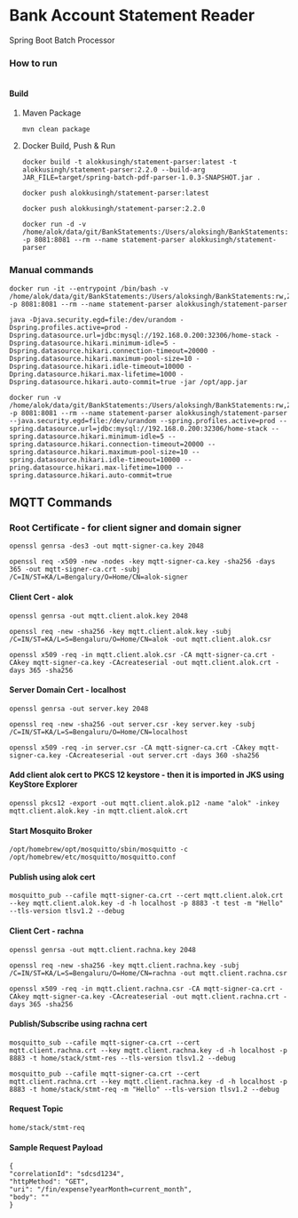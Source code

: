 # Bank Account Statement Reader
Spring Boot Batch Processor

### How to run
````
````

#### Build
1. Maven Package
   ````
   mvn clean package
   ````
2. Docker Build, Push & Run
   ````
   docker build -t alokkusingh/statement-parser:latest -t alokkusingh/statement-parser:2.2.0 --build-arg JAR_FILE=target/spring-batch-pdf-parser-1.0.3-SNAPSHOT.jar .
   ````
   ````
   docker push alokkusingh/statement-parser:latest
   ````
   ````
   docker push alokkusingh/statement-parser:2.2.0
   ````
   ````
   docker run -d -v /home/alok/data/git/BankStatements:/Users/aloksingh/BankStatements:rw,Z -p 8081:8081 --rm --name statement-parser alokkusingh/statement-parser
   ````
   
### Manual commands
````
docker run -it --entrypoint /bin/bash -v /home/alok/data/git/BankStatements:/Users/aloksingh/BankStatements:rw,Z -p 8081:8081 --rm --name statement-parser alokkusingh/statement-parser
````
````
java -Djava.security.egd=file:/dev/urandom -Dspring.profiles.active=prod -Dspring.datasource.url=jdbc:mysql://192.168.0.200:32306/home-stack -Dspring.datasource.hikari.minimum-idle=5 -Dspring.datasource.hikari.connection-timeout=20000 -Dspring.datasource.hikari.maximum-pool-size=10 -Dspring.datasource.hikari.idle-timeout=10000 -Dpring.datasource.hikari.max-lifetime=1000 -Dspring.datasource.hikari.auto-commit=true -jar /opt/app.jar
````
````
docker run -v /home/alok/data/git/BankStatements:/Users/aloksingh/BankStatements:rw,Z -p 8081:8081 --rm --name statement-parser alokkusingh/statement-parser --java.security.egd=file:/dev/urandom --spring.profiles.active=prod --spring.datasource.url=jdbc:mysql://192.168.0.200:32306/home-stack --spring.datasource.hikari.minimum-idle=5 --spring.datasource.hikari.connection-timeout=20000 --spring.datasource.hikari.maximum-pool-size=10 --spring.datasource.hikari.idle-timeout=10000 --pring.datasource.hikari.max-lifetime=1000 --spring.datasource.hikari.auto-commit=true
````

## MQTT Commands
### Root Certificate - for client signer and domain signer
````
openssl genrsa -des3 -out mqtt-signer-ca.key 2048
````
````
openssl req -x509 -new -nodes -key mqtt-signer-ca.key -sha256 -days 365 -out mqtt-signer-ca.crt -subj /C=IN/ST=KA/L=Bengalury/O=Home/CN=alok-signer
````
#### Client Cert - alok
````
openssl genrsa -out mqtt.client.alok.key 2048
````
````
openssl req -new -sha256 -key mqtt.client.alok.key -subj /C=IN/ST=KA/L=S=Bengaluru/O=Home/CN=alok -out mqtt.client.alok.csr
````
````
openssl x509 -req -in mqtt.client.alok.csr -CA mqtt-signer-ca.crt -CAkey mqtt-signer-ca.key -CAcreateserial -out mqtt.client.alok.crt -days 365 -sha256
````

####  Server Domain Cert - localhost
````
openssl genrsa -out server.key 2048
````
````
openssl req -new -sha256 -out server.csr -key server.key -subj /C=IN/ST=KA/L=S=Bengaluru/O=Home/CN=localhost
````
````
openssl x509 -req -in server.csr -CA mqtt-signer-ca.crt -CAkey mqtt-signer-ca.key -CAcreateserial -out server.crt -days 360 -sha256
````

#### Add client alok cert to PKCS 12 keystore - then it is imported in JKS using KeyStore Explorer
````
openssl pkcs12 -export -out mqtt.client.alok.p12 -name "alok" -inkey mqtt.client.alok.key -in mqtt.client.alok.crt
````

#### Start Mosquito Broker
````
/opt/homebrew/opt/mosquitto/sbin/mosquitto -c /opt/homebrew/etc/mosquitto/mosquitto.conf
````

#### Publish using alok cert
````
mosquitto_pub --cafile mqtt-signer-ca.crt --cert mqtt.client.alok.crt --key mqtt.client.alok.key -d -h localhost -p 8883 -t test -m "Hello" --tls-version tlsv1.2 --debug
````

#### Client Cert - rachna
````
openssl genrsa -out mqtt.client.rachna.key 2048
````
````
openssl req -new -sha256 -key mqtt.client.rachna.key -subj /C=IN/ST=KA/L=S=Bengaluru/O=Home/CN=rachna -out mqtt.client.rachna.csr
````
````
openssl x509 -req -in mqtt.client.rachna.csr -CA mqtt-signer-ca.crt -CAkey mqtt-signer-ca.key -CAcreateserial -out mqtt.client.rachna.crt -days 365 -sha256
````

#### Publish/Subscribe using rachna cert
````
mosquitto_sub --cafile mqtt-signer-ca.crt --cert mqtt.client.rachna.crt --key mqtt.client.rachna.key -d -h localhost -p 8883 -t home/stack/stmt-res --tls-version tlsv1.2 --debug
````
````
mosquitto_pub --cafile mqtt-signer-ca.crt --cert mqtt.client.rachna.crt --key mqtt.client.rachna.key -d -h localhost -p 8883 -t home/stack/stmt-req -m "Hello" --tls-version tlsv1.2 --debug
````

#### Request Topic
````
home/stack/stmt-req
````
#### Sample Request Payload
````
{
"correlationId": "sdcsd1234",
"httpMethod": "GET",
"uri": "/fin/expense?yearMonth=current_month",
"body": ""
}
````